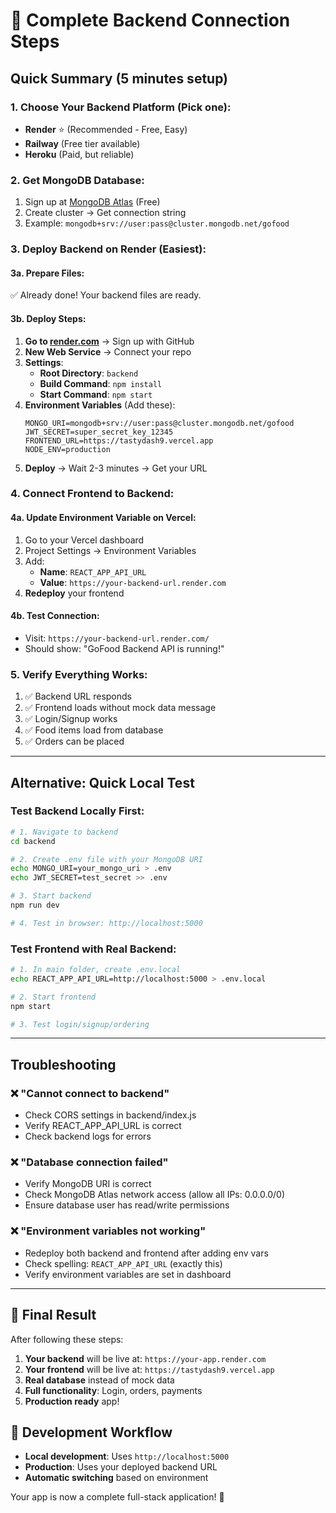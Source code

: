 # 🚀 Complete Backend Connection Steps

## Quick Summary (5 minutes setup)

### 1. **Choose Your Backend Platform** (Pick one):
- **Render** ⭐ (Recommended - Free, Easy)
- **Railway** (Free tier available)
- **Heroku** (Paid, but reliable)

### 2. **Get MongoDB Database**:
1. Sign up at [MongoDB Atlas](https://mongodb.com/atlas) (Free)
2. Create cluster → Get connection string
3. Example: `mongodb+srv://user:pass@cluster.mongodb.net/gofood`

### 3. **Deploy Backend on Render** (Easiest):

#### 3a. Prepare Files:
✅ Already done! Your backend files are ready.

#### 3b. Deploy Steps:
1. **Go to [render.com](https://render.com)** → Sign up with GitHub
2. **New Web Service** → Connect your repo
3. **Settings**:
   - **Root Directory**: `backend`
   - **Build Command**: `npm install`
   - **Start Command**: `npm start`
4. **Environment Variables** (Add these):
   ```
   MONGO_URI=mongodb+srv://user:pass@cluster.mongodb.net/gofood
   JWT_SECRET=super_secret_key_12345
   FRONTEND_URL=https://tastydash9.vercel.app
   NODE_ENV=production
   ```
5. **Deploy** → Wait 2-3 minutes → Get your URL

### 4. **Connect Frontend to Backend**:

#### 4a. Update Environment Variable on Vercel:
1. Go to your Vercel dashboard
2. Project Settings → Environment Variables
3. Add:
   - **Name**: `REACT_APP_API_URL`
   - **Value**: `https://your-backend-url.render.com`
4. **Redeploy** your frontend

#### 4b. Test Connection:
- Visit: `https://your-backend-url.render.com/`
- Should show: "GoFood Backend API is running!"

### 5. **Verify Everything Works**:
1. ✅ Backend URL responds
2. ✅ Frontend loads without mock data message
3. ✅ Login/Signup works
4. ✅ Food items load from database
5. ✅ Orders can be placed

---

## Alternative: Quick Local Test

### Test Backend Locally First:
```bash
# 1. Navigate to backend
cd backend

# 2. Create .env file with your MongoDB URI
echo MONGO_URI=your_mongo_uri > .env
echo JWT_SECRET=test_secret >> .env

# 3. Start backend
npm run dev

# 4. Test in browser: http://localhost:5000
```

### Test Frontend with Real Backend:
```bash
# 1. In main folder, create .env.local
echo REACT_APP_API_URL=http://localhost:5000 > .env.local

# 2. Start frontend
npm start

# 3. Test login/signup/ordering
```

---

## Troubleshooting

### ❌ "Cannot connect to backend"
- Check CORS settings in backend/index.js
- Verify REACT_APP_API_URL is correct
- Check backend logs for errors

### ❌ "Database connection failed"
- Verify MongoDB URI is correct
- Check MongoDB Atlas network access (allow all IPs: 0.0.0.0/0)
- Ensure database user has read/write permissions

### ❌ "Environment variables not working"
- Redeploy both backend and frontend after adding env vars
- Check spelling: `REACT_APP_API_URL` (exactly this)
- Verify environment variables are set in dashboard

---

## 📱 Final Result

After following these steps:

1. **Your backend** will be live at: `https://your-app.render.com`
2. **Your frontend** will be live at: `https://tastydash9.vercel.app`
3. **Real database** instead of mock data
4. **Full functionality**: Login, orders, payments
5. **Production ready** app!

## 🔄 Development Workflow

- **Local development**: Uses `http://localhost:5000`
- **Production**: Uses your deployed backend URL
- **Automatic switching** based on environment

Your app is now a complete full-stack application! 🎉
